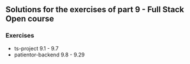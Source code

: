 ## Solutions for the exercises of part 9 - Full Stack Open course

### Exercises

- ts-project 9.1 - 9.7
- patientor-backend 9.8 - 9.29
